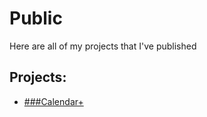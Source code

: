 # Public
Here are all of my projects that I've published

## Projects:
- [###Calendar+](https://calendar-plus-rd.netlify.app)
